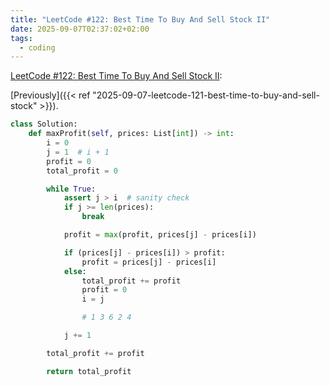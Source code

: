 ```yaml
---
title: "LeetCode #122: Best Time To Buy And Sell Stock II"
date: 2025-09-07T02:37:02+02:00
tags:
  - coding
---
```


[LeetCode #122: Best Time To Buy And Sell Stock II](https://leetcode.com/problems/best-time-to-buy-and-sell-stock-ii/):

[Previously]({{< ref "2025-09-07-leetcode-121-best-time-to-buy-and-sell-stock" >}}).

```python
class Solution:
    def maxProfit(self, prices: List[int]) -> int:
        i = 0
        j = 1  # i + 1
        profit = 0
        total_profit = 0

        while True:
            assert j > i  # sanity check
            if j >= len(prices):
                break

            profit = max(profit, prices[j] - prices[i])

            if (prices[j] - prices[i]) > profit:
                profit = prices[j] - prices[i]
            else:
                total_profit += profit
                profit = 0
                i = j

                # 1 3 6 2 4

            j += 1

        total_profit += profit

        return total_profit
```
